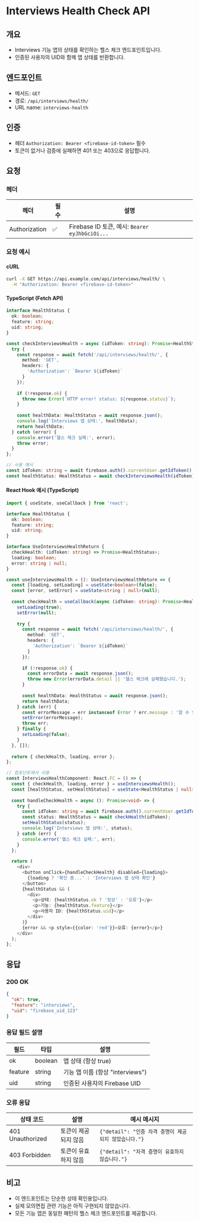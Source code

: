 # Interviews Health Check API

## 개요
- Interviews 기능 앱의 상태를 확인하는 헬스 체크 엔드포인트입니다.
- 인증된 사용자의 UID와 함께 앱 상태를 반환합니다.

## 엔드포인트
- 메서드: `GET`
- 경로: `/api/interviews/health/`
- URL name: `interviews-health`

## 인증
- 헤더 `Authorization: Bearer <firebase-id-token>` 필수
- 토큰이 없거나 검증에 실패하면 401 또는 403으로 응답합니다.

## 요청
### 헤더
| 헤더 | 필수 | 설명 |
| --- | --- | --- |
| Authorization | ✅ | Firebase ID 토큰, 예시: `Bearer eyJhbGciOi...` |

### 요청 예시

#### cURL
```bash
curl -X GET https://api.example.com/api/interviews/health/ \
  -H "Authorization: Bearer <firebase-id-token>"
```

#### TypeScript (Fetch API)
```typescript
interface HealthStatus {
  ok: boolean;
  feature: string;
  uid: string;
}

const checkInterviewsHealth = async (idToken: string): Promise<HealthStatus> => {
  try {
    const response = await fetch('/api/interviews/health/', {
      method: 'GET',
      headers: {
        'Authorization': `Bearer ${idToken}`
      }
    });
    
    if (!response.ok) {
      throw new Error(`HTTP error! status: ${response.status}`);
    }
    
    const healthData: HealthStatus = await response.json();
    console.log('Interviews 앱 상태:', healthData);
    return healthData;
  } catch (error) {
    console.error('헬스 체크 실패:', error);
    throw error;
  }
};

// 사용 예시
const idToken: string = await firebase.auth().currentUser.getIdToken();
const healthStatus: HealthStatus = await checkInterviewsHealth(idToken);
```

#### React Hook 예시 (TypeScript)
```typescript
import { useState, useCallback } from 'react';

interface HealthStatus {
  ok: boolean;
  feature: string;
  uid: string;
}

interface UseInterviewsHealthReturn {
  checkHealth: (idToken: string) => Promise<HealthStatus>;
  loading: boolean;
  error: string | null;
}

const useInterviewsHealth = (): UseInterviewsHealthReturn => {
  const [loading, setLoading] = useState<boolean>(false);
  const [error, setError] = useState<string | null>(null);
  
  const checkHealth = useCallback(async (idToken: string): Promise<HealthStatus> => {
    setLoading(true);
    setError(null);
    
    try {
      const response = await fetch('/api/interviews/health/', {
        method: 'GET',
        headers: {
          'Authorization': `Bearer ${idToken}`
        }
      });
      
      if (!response.ok) {
        const errorData = await response.json();
        throw new Error(errorData.detail || '헬스 체크에 실패했습니다.');
      }
      
      const healthData: HealthStatus = await response.json();
      return healthData;
    } catch (err) {
      const errorMessage = err instanceof Error ? err.message : '알 수 없는 오류가 발생했습니다.';
      setError(errorMessage);
      throw err;
    } finally {
      setLoading(false);
    }
  }, []);
  
  return { checkHealth, loading, error };
};

// 컴포넌트에서 사용
const InterviewsHealthComponent: React.FC = () => {
  const { checkHealth, loading, error } = useInterviewsHealth();
  const [healthStatus, setHealthStatus] = useState<HealthStatus | null>(null);
  
  const handleCheckHealth = async (): Promise<void> => {
    try {
      const idToken: string = await firebase.auth().currentUser.getIdToken();
      const status: HealthStatus = await checkHealth(idToken);
      setHealthStatus(status);
      console.log('Interviews 앱 상태:', status);
    } catch (err) {
      console.error('헬스 체크 실패:', err);
    }
  };
  
  return (
    <div>
      <button onClick={handleCheckHealth} disabled={loading}>
        {loading ? '확인 중...' : 'Interviews 앱 상태 확인'}
      </button>
      {healthStatus && (
        <div>
          <p>상태: {healthStatus.ok ? '정상' : '오류'}</p>
          <p>기능: {healthStatus.feature}</p>
          <p>사용자 ID: {healthStatus.uid}</p>
        </div>
      )}
      {error && <p style={{color: 'red'}}>오류: {error}</p>}
    </div>
  );
};
```

## 응답
### 200 OK
```json
{
  "ok": true,
  "feature": "interviews",
  "uid": "firebase_uid_123"
}
```

### 응답 필드 설명
| 필드 | 타입 | 설명 |
| --- | --- | --- |
| ok | boolean | 앱 상태 (항상 true) |
| feature | string | 기능 앱 이름 (항상 "interviews") |
| uid | string | 인증된 사용자의 Firebase UID |

### 오류 응답
| 상태 코드 | 설명 | 예시 메시지 |
| --- | --- | --- |
| 401 Unauthorized | 토큰이 제공되지 않음 | `{"detail": "인증 자격 증명이 제공되지 않았습니다."}` |
| 403 Forbidden | 토큰이 유효하지 않음 | `{"detail": "자격 증명이 유효하지 않습니다."}` |

## 비고
- 이 엔드포인트는 단순한 상태 확인용입니다.
- 실제 모의면접 관련 기능은 아직 구현되지 않았습니다.
- 모든 기능 앱은 동일한 패턴의 헬스 체크 엔드포인트를 제공합니다.
